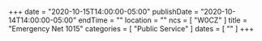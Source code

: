 +++
date = "2020-10-15T14:00:00-05:00"
publishDate = "2020-10-14T14:00:00-05:00"
endTime = ""
location = ""
ncs = [ "W0CZ" ]
title = "Emergency Net 1015"
categories = [ "Public Service" ]
dates = [ "" ]
+++
